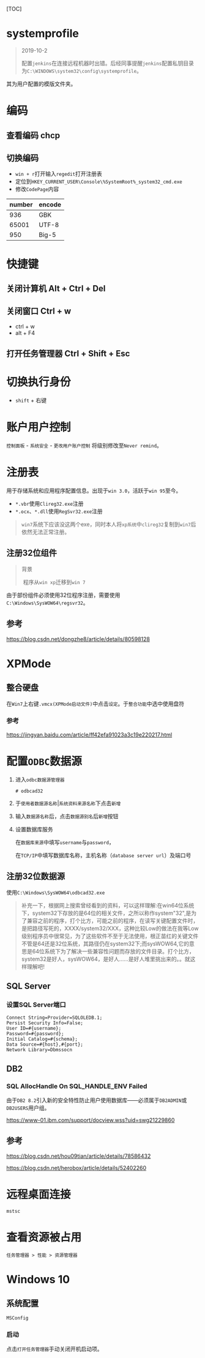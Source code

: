[TOC]

# systemprofile

> 2019-10-2
>
> 配置`jenkins`在连接远程机器时出错。后经同事提醒`jenkins`配置私钥目录为`C:\WINDOWS\system32\config\systemprofile`。

其为用户配置的模版文件夹。

# 编码

## 查看编码 chcp

## 切换编码

- `win + r`打开输入`regedit`打开注册表
- 定位到`HKEY_CURRENT_USER\Console\%SystemRoot%_system32_cmd.exe`
- 修改`CodePage`内容

| number | encode |
| ------ | ------ |
| 936    | GBK    |
| 65001    | UTF-8    |
| 950  | Big-5 |

# 快捷键

## 关闭计算机 Alt + Ctrl + Del

## 关闭窗口 Ctrl + w

- ctrl + w
- alt + F4

## 打开任务管理器 Ctrl + Shift + Esc

# 切换执行身份

- `shift` + 右键

# 账户用户控制

`控制面板` - `系统安全` - `更改用户账户控制` 将级别修改至`Never remind`。

# 注册表

用于存储系统和应用程序配置信息。出现于`win 3.0`，活跃于`win 95`至今。

- `*.vbr`使用`Clireg32.exe`注册
- `*.ocx`、`*.dll`使用`RegSvr32.exe`注册

> `win7`系统下应该没这两个exe，同时本人将`xp系统`中`clireg32`复制到`win7`后依然无法正常注册。

## 注册32位组件

> 背景
>
> ​	程序从`win xp`迁移到`win 7`

由于部份组件必须使用32位程序注册，需要使用`C:\Windows\SysWOW64\regsvr32`。

## 参考

https://blog.csdn.net/dongzhe8/article/details/80598128

# XPMode

## 整合硬盘

在`Win7`上右键`.vmcx(XPMode启动文件)`中点击`设定`。于`整合功能`中选中使用盘符

### 参考

https://jingyan.baidu.com/article/ff42efa91023a3c19e220217.html

# 配置`ODBC`数据源

1. 进入`odbc数据源管理器`

   ```shell
   # odbcad32
   ```

2. 于`使用者数据源名称`|`系统资料来源名称`下点击`新增`

3. 输入`数据源名称`后，点击`数据源别名`后`新增`按钮

4. 设置数据库服务

   在`数据库来源`中填写`username`与`password`，

   在`TCP/IP`中填写数据库名称，主机名称（`database server url`）及端口号

## 注册32位数据源

使用`C:\Windows\SysWOW64\odbcad32.exe`

> 补充一下，根据网上搜索曾经看到的资料，可以这样理解:在win64位系统下，system32下存放的是64位的相关文件，之所以称作system"32",是为了兼容之前的程序，打个比方，可能之前的程序，在读写关键配置文件时，是把路径写死的，XXXX/system32/XXX，这种比较Low的做法在我等Low级别程序员中很常见，为了这些软件不至于无法使用，根正苗红的关键文件不管是64还是32位系统，其路径仍在system32下;而sysWOW64,它的意思是64位系统下为了解决一些兼容性问题而存放的文件目录。打个比方，system32是好人，sysWOW64，是好人……是好人堆里挑出来的。。就这样理解吧!

## SQL Server

### 设置SQL Server端口

``` text 
Connect String=Provider=SQLOLEDB.1;
Persist Security Info=False;
User ID=#{username};
Password=#{password};
Initial Catalog=#{schema};
Data Source=#{host},#{port};
Network Library=Dbmssocn
```

## DB2

### SQL AllocHandle On SQL_HANDLE_ENV Failed

由于`DB2 8.2`引入新的安全特性防止用户使用数据库——必须属于`DB2ADMIN`或`DB2USERS`用户组。

https://www-01.ibm.com/support/docview.wss?uid=swg21229860

## 参考 

https://blog.csdn.net/hou09tian/article/details/78586432

https://blog.csdn.net/herobox/article/details/52402260

# 远程桌面连接

`mstsc`

# 查看资源被占用

`任务管理器 > 性能 > 资源管理器`

# Windows 10

## 系统配置

`MSConfig`

### 启动

点击`打开任务管理器`手动关闭开机启动项。

